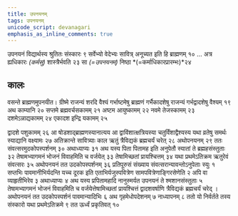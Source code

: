```yaml
---
title: उपनयनम्
tags: उपनयनम्
unicode_script: devanagari
emphasis_as_inline_comments: true
---
```

उपनयनं विद्यार्थस्य श्रुतितः संस्कारः ९ सर्वेभ्यो वेदेभ्यः सावित्र् अनूच्यत इति हि ब्राह्मणम् १० … अत्र ह्यधिकारः *(कर्मसु)* शास्त्रैर्भवति २३ सा *(=उपनयनम्)* निष्ठा *(=कर्माधिकारप्रारम्भः)*२४

## कालः
वसन्ते ब्राह्मणमुपनयीत। ग्रीष्मे राजन्यं शरदि वैश्यं गर्भाष्टमेषु ब्राह्मणं गर्भैकादशेषु राजन्यं गर्भद्वादशेषु वैश्यम् १९ अथ काम्यानि २० सप्तमे ब्रह्मवर्चसकामम् २१ अष्टम आयुष्कामम् २२ नवमे तेजस्कामम् २३ दशमेऽन्नाद्यकामम् २४ एकादश इन्द्रि यकामम् २५ 

द्वादशे पशुकामम् २६ आ षोडशाद्ब्राह्मणस्यानात्यय आ द्वाविंशात्क्षत्रियस्या चतुर्विंशाद्वैश्यस्य यथा व्रतेषु समर्थः स्याद्यानि वक्ष्यामः २७ अतिक्रान्ते सावित्र्याः काल ऋतुं त्रैविद्यकं ब्रह्मचर्यं चरेत् २८  अथोपनयनम् २९ ततः संवत्सरमुदकोपस्पर्शनम् ३० अथाध्याप्यः ३१ अथ यस्य पिता पितामह इति अनुपेतौ स्यातां ते ब्रह्महसंस्तुताः ३२ तेषामभ्यागमनं भोजनं विवाहमिति च वर्जयेत् ३३ तेषामिच्छतां प्रायश्चित्तम् ३४ यथा प्रथमेऽतिक्रम ऋतुरेवं संवत्सरः ३५ अथोपनयनं तत उदकोपस्पर्शनम् ३६ प्रतिपूरुसं संख्याय संवत्सरान्यावन्तोऽनुपेताः स्युः १ सप्तभिः पावमानीभिर्यदन्ति यच्च दूरक इति एताभिर्यजुस्पवित्रेण सामपवित्रेणाङ्गिरसेणेति २ अपि वा व्याहृतीभिरेव ३ अथाध्याप्यः ४ अथ यस्य प्रपितामहादि नानुस्मर्यत उपनयनं ते श्मशानसंस्तुताः ५ तेषामभ्यागमनं भोजनं विवाहमिति च वर्जयेत्तेषामिच्छतां प्रायश्चित्तं द्वादशवर्षाणि त्रैविद्यकं ब्रह्मचर्यं चरेद् । अथोपनयनं तत उदकोपस्पर्शनं पावमान्यादिभिः ६ अथ गृहमेधोपदेशनम् ७ नाध्यापनम् ८ ततो यो निर्वर्तते तस्य संस्कारो यथा प्रथमेऽतिक्रमे ९ तत ऊर्ध्वं प्रकृतिवत् १०